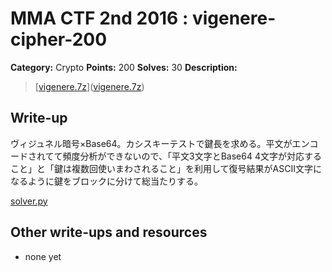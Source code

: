 # MMA CTF 2nd 2016 : vigenere-cipher-200

**Category:** Crypto
**Points:** 200
**Solves:** 30
**Description:**

> [[vigenere.7z](./vigenere.7z)]([vigenere.7z](./vigenere.7z))


## Write-up

ヴィジュネル暗号×Base64。カシスキーテストで鍵長を求める。平文がエンコードされてて頻度分析ができないので、「平文3文字とBase64 4文字が対応すること」と「鍵は複数回使いまわされること」を利用して復号結果がASCII文字になるように鍵をブロックに分けて総当たりする。

[solver.py](solver.py)

## Other write-ups and resources

* none yet
